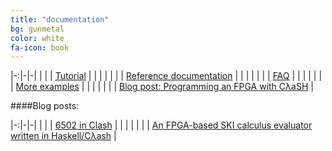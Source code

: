 ```yaml
---
title: "documentation"
bg: gunmetal
color: white
fa-icon: book
---
```


|-:|-|-|
| <i class="fa fa-book text-white fa-lg"></i> | | [Tutorial](http://hackage.haskell.org/package/clash-prelude/docs/CLaSH-Tutorial.html) |
| | |
| <i class="fa fa-book text-white fa-lg"></i> | | [Reference documentation](http://hackage.haskell.org/package/clash-prelude/docs/CLaSH-Prelude.html) |
| | |
| <i class="fa fa-github-square text-white fa-lg"></i> | | [FAQ](https://github.com/clash-lang/clash-compiler/wiki/FAQ) |
| | |
| <i class="fa fa-book text-white fa-lg"></i> | | [More examples](http://hackage.haskell.org/package/clash-prelude/docs/CLaSH-Examples.html) |
| | |
| <i class="fa fa-globe text-white fa-lg"></i> | | [Blog post: Programming an FPGA with CλaSH](http://christiaanb.github.io/posts/clash-fpga-starter/) |


####Blog posts:

|-:|-|-|
| <i class="fa fa-globe text-white fa-lg"></i> | | [6502 in Clash](http://polygonalhell.blogspot.com/2015/09/haskell-and-hardware.html) |
| | |
| <i class="fa fa-globe text-white fa-lg"></i> | | [An FPGA-based SKI calculus evaluator written in Haskell/Cλash](http://yager.io/HaSKI/HaSKI.html) |

